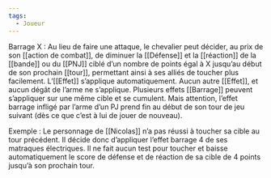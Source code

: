 ```yaml
---
tags:
  - Joueur
---
```

Barrage X : 
	Au lieu de faire une attaque, le chevalier peut décider, au prix de son [[action de combat]], de diminuer la [[Défense]] et la [[réaction]] de la [[bande]] ou du [[PNJ]] ciblé d’un nombre de points égal à X jusqu’au début de son prochain [[tour]], permettant ainsi à ses alliés de toucher plus facilement. L’[[Effet]] s’applique automatiquement. Aucun autre [[Effet]], et aucun dégât de l’arme ne s’applique. Plusieurs effets [[Barrage]] peuvent s’appliquer sur une même cible et se cumulent. Mais attention, l’effet barrage infligé par l’arme d’un PJ prend fin au début de son tour de jeu suivant (dès ce que c’est à lui de jouer de nouveau). 

Exemple : 
	Le personnage de [[Nicolas]] n’a pas réussi à toucher sa cible au tour précédent. Il décide donc d’appliquer l’effet barrage 4 de ses matraques électriques. Il ne fait aucun test pour toucher et baisse automatiquement le score de défense et de réaction de sa cible de 4 points jusqu’à son prochain tour.